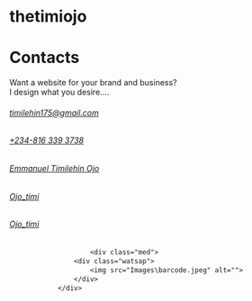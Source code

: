 # thetimiojo



<div class="contacts">
            <h1>Contacts</h1>
            <p>Want a website for your brand and business? <i class="fas fa-check-square"></i> <br>
                I design what you desire....</p>
            <div class="social">
                <div class="email">
                    <div class="em">
                        <div class="ema">
                           <a href="https://mailto:timilehin175@gmail.com">
                            <i class="fas fa-envelope"></i>
                            <h6>timilehin175@gmail.com</h6>
                           </a>
                        </div>
                        <div class="phon">
                            <a href="tel:08163393738" onclick="ga('send', 'event', { eventCategory: 'Contact', eventAction: 'Call', eventLabel: 'Mobile Button'});">
                            <i class="fas fa-phone-square-alt"></i>
                            <h6>+234-816 339 3738</h6></a>
                        </div>
                    </div>
                    <div class="soc">
                        <a href="https://www.linkedin.com/in/emmanuel-timilehin-ojo-b6ba0170/"target="_blank" class="linkedin"><i class="fab fa-linkedin"></i><h6>Emmanuel Timilehin Ojo</h6></a></div>
                        <a href="https://www.instagram.com/ojo_timi/" target="_blank"class="ig"><i class="fab fa-instagram"></i> <h6>Ojo_timi</h6></a></div>
                        <a href="https://twitter.com/messages/40256548-538172635" target="_blank"class="twitter"><i class="fab fa-twitter-square"></i><h6>Ojo_timi</h6></a></div>
                    </div>
                        



                        <div class="med">
                    <div class="watsap">
                        <img src="Images\barcode.jpeg" alt="">
                    </div>
                </div>